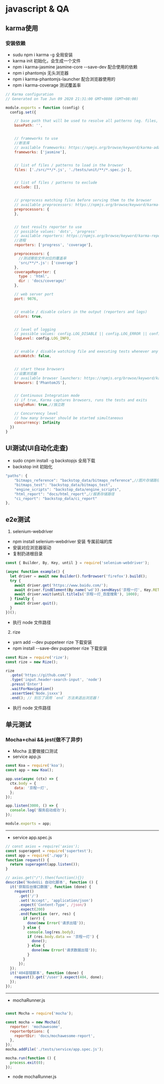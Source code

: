 # javascript & QA 

## karma使用
### 安装依赖
- sudu npm i karma -g 全局安装
- karma init 初始化，会生成一个文件
- npm i karma-jasmine jasmine-core --save-dev  配合使用的依赖
- npm i phantomjs   无头浏览器
- npm i  karma-phantomjs-launcher 配合浏览器使用的
- npm i karma-coverage 测试覆盖率

```javascript
// Karma configuration
// Generated on Tue Jun 09 2020 21:31:00 GMT+0800 (GMT+08:00)

module.exports = function (config) {
  config.set({

    // base path that will be used to resolve all patterns (eg. files, exclude)
    basePath: '',


    // frameworks to use
    //断言库
    // available frameworks: https://npmjs.org/browse/keyword/karma-adapter
    frameworks: ['jasmine'],


    // list of files / patterns to load in the browser
    files: ['./src/**/*.js', './tests/unit/**/*.spec.js'],


    // list of files / patterns to exclude
    exclude: [],


    // preprocess matching files before serving them to the browser
    // available preprocessors: https://npmjs.org/browse/keyword/karma-preprocessor
    preprocessors: {
    },


    // test results reporter to use
    // possible values: 'dots', 'progress'
    // available reporters: https://npmjs.org/browse/keyword/karma-reporter
    //进程
    reporters: ['progress', 'coverage'],

    preprocessors: {
      //测试哪些文件对应的覆盖率
      'src/**/*.js': ['coverage']
    },
    coverageReporter: {
      type : 'html',
      dir : 'docs/coverage/'
    },

    // web server port
    port: 9876,


    // enable / disable colors in the output (reporters and logs)
    colors: true,


    // level of logging
    // possible values: config.LOG_DISABLE || config.LOG_ERROR || config.LOG_WARN || config.LOG_INFO || config.LOG_DEBUG
    logLevel: config.LOG_INFO,


    // enable / disable watching file and executing tests whenever any file changes
    autoWatch: false,


    // start these browsers
    //设置浏览器
    // available browser launchers: https://npmjs.org/browse/keyword/karma-launcher
    browsers: ['PhantomJS'],


    // Continuous Integration mode
    // if true, Karma captures browsers, runs the tests and exits
    singleRun: true,//独立跑

    // Concurrency level
    // how many browser should be started simultaneous
    concurrency: Infinity
  })
}
```

## UI测试(UI自动化走查)
- sudo cnpm install -g backstopjs 全局下载
- backstop init  初始化

```javascript
"paths": {
    "bitmaps_reference": "backstop_data/bitmaps_reference",//图片存储路径
    "bitmaps_test": "backstop_data/bitmaps_test",
    "engine_scripts": "backstop_data/engine_scripts",
    "html_report": "docs/html_report",//报表存储路径
    "ci_report": "backstop_data/ci_report"
},
```

## e2e测试
1. selenium-webdriver
- npm install selenium-webdriver 安装  专属前端的库
- 安装对应浏览器驱动
- 复制扔进根目录
```javascript
const { Builder, By, Key, until } = require('selenium-webdriver');

(async function example() {
  let driver = await new Builder().forBrowser('firefox').build();
  try {
    await driver.get('https://www.baidu.com/');
    await driver.findElement(By.name('wd')).sendKeys('京程一灯', Key.RETURN);
    await driver.wait(until.titleIs('京程一灯_百度搜索'), 1000);
  } finally {
    await driver.quit();
  }
})();
```
- 执行 node 文件路径

2. rize
- yarn add --dev puppeteer rize  下载安装
- npm install --save-dev puppeteer rize 下载安装
```javascript
const Rize = require('rize');
const rize = new Rize();

rize
  .goto('https://github.com/')
  .type('input.header-search-input', 'node')
  .press('Enter')
  .waitForNavigation()
  .assertSee('Node.jsxxx')
  .end(); // 别忘了调用 `end` 方法来退出浏览器！
```
- 执行 node 文件路径

## 单元测试
### Mocha+chai    &&   jest(做不了异步)
- Mocha 主要做接口测试
- service app.js
```javascript
const Koa = require('koa');
const app = new Koa();

app.use(async (ctx) => {
  ctx.body = {
    data: '京程一灯',
  };
});

app.listen(3000, () => {
  console.log('服务启动成功');
});

module.exports = app;
```
---
- service app.spec.js
```javascript
// const axios = require('axios');
const superagent = require('supertest');
const app = require('./app');
function request() {
  return superagent(app.listen());
}

// axios.get("/").then(function(){})
describe('NodeUii 自动化脚本', function () {
  it('获取后台接口数据', function (done) {
    request()
      .get('/')
      .set('Accept', 'application/json')
      .expect('Content-Type', /json/)
      .expect(200)
      .end(function (err, res) {
        if (err) {
          done(new Error('请求出错'));
        } else {
          console.log(res.body);
          if (res.body.data == '京程一灯') {
            done();
          } else {
            done(new Error('请求数据出错'));
          }
        }
      });
  });
  it('404容错脚本', function (done) {
    request().get('/user').expect(404, done);
  });
});

```
---
- mochaRunner.js
```javascript

const Mocha = require('mocha');

const mocha = new Mocha({
  reporter: 'mochawesome',
  reporterOptions: {
    reportDir: 'docs/mochawesome-report',
  },
});
mocha.addFile('./tests/service/app.spec.js');

mocha.run(function () {
  process.exit(0);
});

```
- node mochaRunner.js
